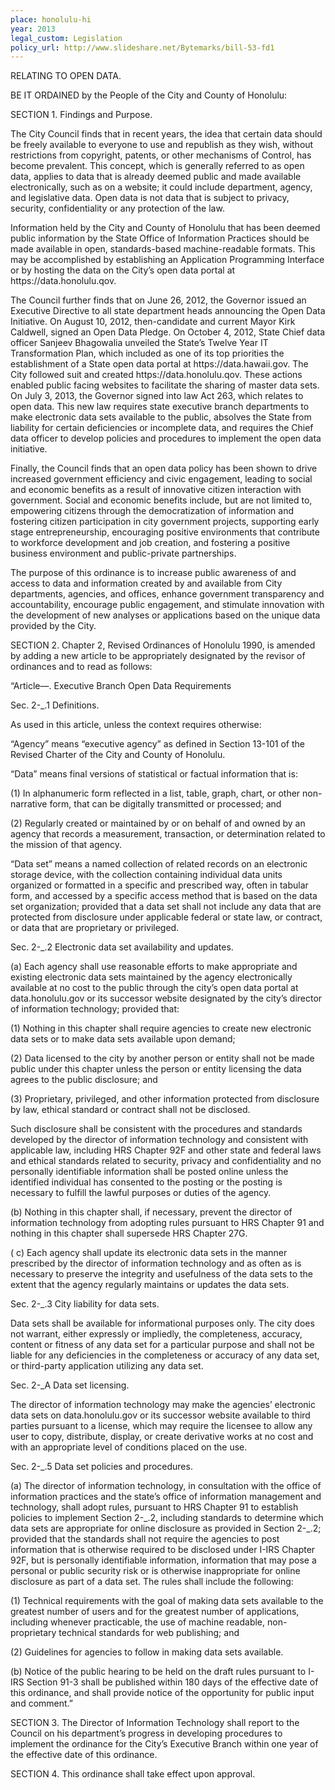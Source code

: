 ```yaml
---
place: honolulu-hi
year: 2013
legal_custom: Legislation
policy_url: http://www.slideshare.net/Bytemarks/bill-53-fd1
---
```


<p/> <p>RELATING TO OPEN DATA.</p> <p/> <p>BE IT ORDAINED by the People of the City and County of Honolulu:</p> <p/> <p>SECTION 1. Findings and Purpose. </p> <p/> <p>The City Council finds that in recent years, the idea that certain data should be freely available to everyone to use and republish as they wish, without restrictions from copyright, patents, or other mechanisms of Control, has become prevalent. This concept, which is generally referred to as open data, applies to data that is already deemed public and made available electronically, such as on a website; it could include department, agency, and legislative data. Open data is not data that is subject to privacy, security, confidentiality or any protection of the law.</p> <p/> <p>Information held by the City and County of Honolulu that has been deemed public information by the State Office of Information Practices should be made available in open, standards-based machine-readable formats. This may be accomplished by establishing an Application Programming Interface or by hosting the data on the City’s open data portal at https://data.honolulu.qov.</p> <p/> <p>The Council further finds that on June 26, 2012, the Governor issued an Executive Directive to all state department heads announcing the Open Data Initiative. On August 10, 2012, then-candidate and current Mayor Kirk Caldwell, signed an Open Data Pledge. On October 4, 2012, State Chief data officer Sanjeev Bhagowalia unveiled the State’s Twelve Year IT Transformation Plan, which included as one of its top priorities the establishment of a State open data portal at https://data.hawaii.gov. The City followed suit and created https://data.honolulu.qov. These actions enabled public facing websites to facilitate the sharing of master data sets. On July 3, 2013, the Governor signed into law Act 263, which relates to open data. This new law requires state executive branch departments to make electronic data sets available to the public, absolves the State from liability for certain deficiencies or incomplete data, and requires the Chief data officer to develop policies and procedures to implement the open data initiative.</p> <p/> <p>Finally, the Council finds that an open data policy has been shown to drive increased government efficiency and civic engagement, leading to social and economic benefits as a result of innovative citizen interaction with government. Social and economic benefits include, but are not limited to, empowering citizens through the democratization of information and fostering citizen participation in city government projects, supporting early stage entrepreneurship, encouraging positive environments that contribute to workforce development and job creation, and fostering a positive business environment and public-private partnerships.</p> <p/> <p>The purpose of this ordinance is to increase public awareness of and access to data and information created by and available from City departments, agencies, and offices, enhance government transparency and accountability, encourage public engagement, and stimulate innovation with the development of new analyses or applications based on the unique data provided by the City.</p> <p/> <p>SECTION 2. Chapter 2, Revised Ordinances of Honolulu 1990, is amended by adding a new article to be appropriately designated by the revisor of ordinances and to read as follows:</p> <p>“Article—. Executive Branch Open Data Requirements</p> <p/> <p>Sec. 2-_.1 Definitions.</p> <p/> <p>As used in this article, unless the context requires otherwise:</p> <p>“Agency” means “executive agency” as defined in Section 13-101 of the Revised Charter of the City and County of Honolulu.</p> <p/> <p>“Data” means final versions of statistical or factual information that is:</p> <p>(1) In alphanumeric form reflected in a list, table, graph, chart, or other non-narrative form, that can be digitally transmitted or processed; and</p> <p>(2) Regularly created or maintained by or on behalf of and owned by an agency that records a measurement, transaction, or determination related to the mission of that agency.</p> <p>“Data set” means a named collection of related records on an electronic storage device, with the collection containing individual data units organized or formatted in a specific and prescribed way, often in tabular form, and accessed by a specific access method that is based on the data set organization; provided that a data set shall not include any data that are protected from disclosure under applicable federal or state law, or contract, or data that are proprietary or privileged.</p> <p/> <p>Sec. 2-_.2 Electronic data set availability and updates.</p> <p>(a) Each agency shall use reasonable efforts to make appropriate and existing electronic data sets maintained by the agency electronically available at no cost to the public through the city’s open data portal at data.honolulu.gov or its successor website designated by the city’s director of information technology; provided that:</p> <p>(1)  Nothing in this chapter shall require agencies to create new electronic data sets or to make data sets available upon demand;</p> <p>(2)  Data licensed to the city by another person or entity shall not be made public under this chapter unless the person or entity licensing the data agrees to the public disclosure; and</p> <p>(3)  Proprietary, privileged, and other information protected from disclosure by law, ethical standard or contract shall not be disclosed.</p> <p>Such disclosure shall be consistent with the procedures and standards developed by the director of information technology and consistent with applicable law, including HRS Chapter 92F and other state and federal laws and ethical standards related to security, privacy and confidentiality and no personally identifiable information shall be posted online unless the identified individual has consented to the posting or the posting is necessary to fulfill the lawful purposes or duties of the agency.</p> <p>(b) Nothing in this chapter shall, if necessary, prevent the director of information technology from adopting rules pursuant to HRS Chapter 91 and nothing in this chapter shall supersede HRS Chapter 27G.</p> <p>( c) Each agency shall update its electronic data sets in the manner prescribed by the director of information technology and as often as is necessary to preserve the integrity and usefulness of the data sets to the extent that the agency regularly maintains or updates the data sets.</p> <p/> <p>Sec. 2-_.3 City liability for data sets.</p> <p>Data sets shall be available for informational purposes only. The city does not warrant, either expressly or impliedly, the completeness, accuracy, content or fitness of any data set for a particular purpose and shall not be liable for any deficiencies in the completeness or accuracy of any data set, or third-party application utilizing any data set.</p> <p/> <p>Sec. 2-_A Data set licensing.</p> <p>The director of information technology may make the agencies’ electronic data sets on data.honolulu.gov or its successor website available to third parties pursuant to a license, which may require the licensee to allow any user to copy, distribute, display, or create derivative works at no cost and with an appropriate level of conditions placed on the use.</p> <p/> <p>Sec. 2-_.5 Data set policies and procedures.</p> <p>(a)  The director of information technology, in consultation with the office of information practices and the state’s office of information management and technology, shall adopt rules, pursuant to HRS Chapter 91 to establish policies to implement Section 2-_.2, including standards to determine which data sets are appropriate for online disclosure as provided in Section 2-_.2; provided that the standards shall not require the agencies to post information that is otherwise required to be disclosed under I-IRS Chapter 92F, but is personally identifiable information, information that may pose a personal or public security risk or is otherwise inappropriate for online disclosure as part of a data set. The rules shall include the following:</p> <p>(1)  Technical requirements with the goal of making data sets available to the greatest number of users and for the greatest number of applications, including whenever practicable, the use of machine readable, non-proprietary technical standards for web publishing; and</p> <p>(2)  Guidelines for agencies to follow in making data sets available.</p> <p>(b)  Notice of the public hearing to be held on the draft rules pursuant to I-IRS Section 91-3 shall be published within 180 days of the effective date of this ordinance, and shall provide notice of the opportunity for public input and comment.”</p> <p> </p> <p>SECTION 3. The Director of Information Technology shall report to the Council on his department’s progress in developing procedures to implement the ordinance for the City’s Executive Branch within one year of the effective date of this ordinance.</p> <p/> <p>SECTION 4. This ordinance shall take effect upon approval.</p> <p> </p> <p> </p> <p> </p> <p> </p> <p> </p> <p/> <p/> <p/>
